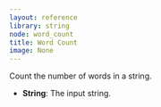 ```yaml
---
layout: reference
library: string
node: word_count
title: Word Count
image: None
---
```

Count the number of words in a string.

* **String**: The input string.
